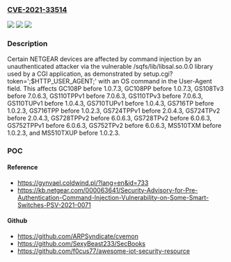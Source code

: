 ### [CVE-2021-33514](https://cve.mitre.org/cgi-bin/cvename.cgi?name=CVE-2021-33514)
![](https://img.shields.io/static/v1?label=Product&message=n%2Fa&color=blue)
![](https://img.shields.io/static/v1?label=Version&message=n%2Fa&color=blue)
![](https://img.shields.io/static/v1?label=Vulnerability&message=n%2Fa&color=brighgreen)

### Description

Certain NETGEAR devices are affected by command injection by an unauthenticated attacker via the vulnerable /sqfs/lib/libsal.so.0.0 library used by a CGI application, as demonstrated by setup.cgi?token=';$HTTP_USER_AGENT;' with an OS command in the User-Agent field. This affects GC108P before 1.0.7.3, GC108PP before 1.0.7.3, GS108Tv3 before 7.0.6.3, GS110TPPv1 before 7.0.6.3, GS110TPv3 before 7.0.6.3, GS110TUPv1 before 1.0.4.3, GS710TUPv1 before 1.0.4.3, GS716TP before 1.0.2.3, GS716TPP before 1.0.2.3, GS724TPPv1 before 2.0.4.3, GS724TPv2 before 2.0.4.3, GS728TPPv2 before 6.0.6.3, GS728TPv2 before 6.0.6.3, GS752TPPv1 before 6.0.6.3, GS752TPv2 before 6.0.6.3, MS510TXM before 1.0.2.3, and MS510TXUP before 1.0.2.3.

### POC

#### Reference
- https://gynvael.coldwind.pl/?lang=en&id=733
- https://kb.netgear.com/000063641/Security-Advisory-for-Pre-Authentication-Command-Injection-Vulnerability-on-Some-Smart-Switches-PSV-2021-0071

#### Github
- https://github.com/ARPSyndicate/cvemon
- https://github.com/SexyBeast233/SecBooks
- https://github.com/f0cus77/awesome-iot-security-resource

